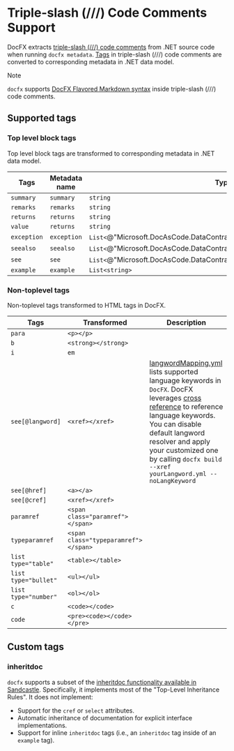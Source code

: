 Triple-slash (///) Code Comments Support
==========================================
DocFX extracts [triple-slash (///) code comments](https://docs.microsoft.com/en-us/dotnet/articles/csharp/programming-guide/xmldoc/xml-documentation-comments) from .NET source code when running `docfx metadata`. [Tags](https://docs.microsoft.com/en-us/dotnet/articles/csharp/programming-guide/xmldoc/recommended-tags-for-documentation-comments) in triple-slash (///) code comments are converted to corresponding metadata in .NET data model.

> [!NOTE]
> `docfx` supports [DocFX Flavored Markdown syntax](docfx_flavored_markdown.md) inside triple-slash (///) code comments.

Supported tags
--------
### Top level block tags
Top level block tags are transformed to corresponding metadata in .NET data model.

| Tags            | Metadata name      | Type
| ---             | ---                | ---
| `summary`       | `summary`          | `string`
| `remarks`       | `remarks`          | `string`
| `returns`       | `returns`          | `string`
| `value`         | `returns`          | `string`
| `exception`     | `exception`        | `List<`@"Microsoft.DocAsCode.DataContracts.ManagedReference.ExceptionInfo"`>`
| `seealso`       | `seealso`          | `List<`@"Microsoft.DocAsCode.DataContracts.ManagedReference.LinkInfo"`>`
| `see`           | `see`              | `List<`@"Microsoft.DocAsCode.DataContracts.ManagedReference.LinkInfo"`>`
| `example`       | `example`          | `List<string>`

### Non-toplevel tags
Non-toplevel tags transformed to HTML tags in DocFX.

|Tags             | Transformed         | Description
|---              | ---                 | ---
| `para`          | `<p></p>`
| `b`             | `<strong></strong>`
| `i`             | `em`
| `see[@langword]`| `<xref></xref>` | [langwordMapping.yml](https://github.com/dotnet/docfx/blob/27f7f55746dc48f0d7700205c52dff071b51427b/Documentation/langwordmapping/langwordMapping.yml) lists supported language keywords in `DocFX`. DocFX leverages [cross reference](docfx_flavored_markdown.md#cross-reference) to reference language keywords. You can disable default langword resolver and apply your customized one by calling `docfx build --xref yourLangword.yml --noLangKeyword`
| `see[@href]`    | `<a></a>`
| `see[@cref]`    | `<xref></xref>`
| `paramref`      | `<span class="paramref"></span>`
| `typeparamref`  | `<span class="typeparamref"></span>`
| `list type="table"`      | `<table></table>`
| `list type="bullet"`     | `<ul></ul>`
| `list type="number"`     | `<ol></ol>`
| `c`             | `<code></code>`
| `code`          | `<pre><code></code></pre>`

Custom tags
-------
### inheritdoc
`docfx` supports a subset of the [inheritdoc functionality available in Sandcastle](https://ewsoftware.github.io/XMLCommentsGuide/html/86453FFB-B978-4A2A-9EB5-70E118CA8073.htm). Specifically, it implements most of the "Top-Level Inheritance Rules". It does not implement:
* Support for the `cref` or `select` attributes.
* Automatic inheritance of documentation for explicit interface implementations.
* Support for inline `inheritdoc` tags (i.e., an `inheritdoc` tag inside of an `example` tag).

